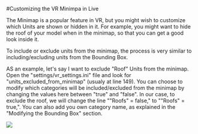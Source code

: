 #Customizing the VR Minimpa in Live

The Minimap is a popular feature in VR, but you might wish to customize which Units are shown or hidden in it. For example, you might want to hide the roof of your model when in the minimap, so that you can get a good look inside it.

To include or exclude units from the minimap, the process is very similar to including/excluding units from the Bounding Box.

AS an example, let's say I want to exclude "Roof" Units from the minimap. Open the "settings/vr_settings.ini" file and look for "units_excluded_from_minimap" (usualy at line 149). You can choose to modify which categories will be included/excluded from the minimap by changing the values here between "true" and "false". In our case, to exclude the roof, we will change the line ""Roofs" = false," to ""Roofs" = true,". You can also add you own category name, as explained in the "Modifying the Bounding Box" section.

![](../../images/live_minimap_exclude_roof.png)